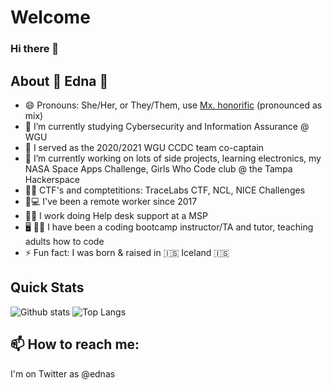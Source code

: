 # Welcome
### Hi there 👋

## About 🌈 Edna 🌈

* 😄 Pronouns: She/Her, or They/Them, use [Mx. honorific](https://www.merriam-webster.com/words-at-play/mx-gender-neutral-title) (pronounced as mix)
* 🌱 I’m currently studying Cybersecurity and Information Assurance @ WGU
* 👸 I served as the 2020/2021 WGU CCDC team co-captain
* 🔭 I’m currently working on lots of side projects, learning electronics, my NASA Space Apps Challenge, Girls Who Code club @ the Tampa Hackerspace
* 🏴‍☠️ CTF's and comptetitions: TraceLabs CTF, NCL, NICE Challenges
* 🏡💻 I've been a remote worker since 2017 
* 👩‍💻 I work doing Help desk support at a MSP
* 🖥️ 👩‍💻 I have been a coding bootcamp instructor/TA and tutor, teaching adults how to code
* ⚡ Fun fact: I was born & raised in 🇮🇸 Iceland 🇮🇸

## Quick Stats
![Github stats](https://github-readme-stats.vercel.app/api?username=ednas&theme=tokyonight&count_private=true&show_icons=true) ![Top Langs](https://github-readme-stats.vercel.app/api/top-langs/?username=ednas&theme=tokyonight&layout=compact)

## 📫 How to reach me:

I'm on Twitter as @ednas
